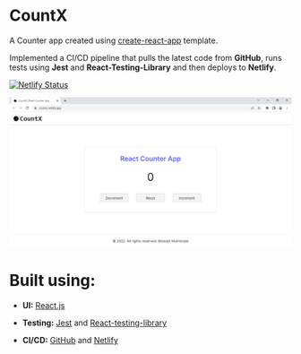 # CountX

A Counter app created using [create-react-app](https://github.com/facebook/create-react-app) template.

Implemented a CI/CD pipeline that pulls the latest code from **GitHub**, runs tests using **Jest** and **React-Testing-Library** and then deploys to **Netlify**.

[![Netlify Status](https://api.netlify.com/api/v1/badges/9ebcfb65-ca77-4a1d-ab96-f8a6a5287613/deploy-status)](https://app.netlify.com/sites/countx/deploys)

![](./src/img/App.png)

# Built using:

- **UI:** [React.js](https://reactjs.org/)

- **Testing:** [Jest](https://jestjs.io/) and [React-testing-library](https://testing-library.com/docs/react-testing-library/intro/)

- **CI/CD:** [GitHub](https://github.com/) and [Netlify](https://www.netlify.com/)


